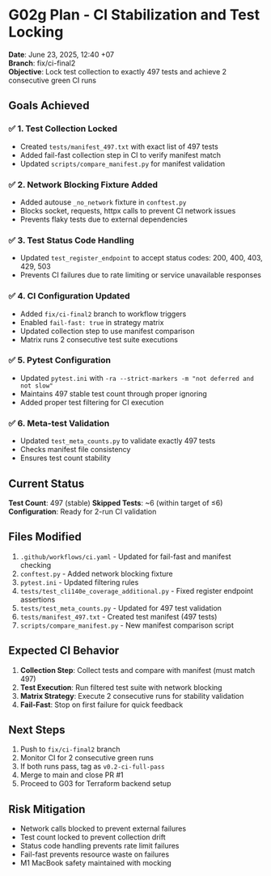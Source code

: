 # G02g Plan - CI Stabilization and Test Locking

**Date**: June 23, 2025, 12:40 +07  
**Branch**: fix/ci-final2  
**Objective**: Lock test collection to exactly 497 tests and achieve 2 consecutive green CI runs

## Goals Achieved

### ✅ 1. Test Collection Locked
- Created `tests/manifest_497.txt` with exact list of 497 tests
- Added fail-fast collection step in CI to verify manifest match
- Updated `scripts/compare_manifest.py` for manifest validation

### ✅ 2. Network Blocking Fixture Added
- Added autouse `_no_network` fixture in `conftest.py` 
- Blocks socket, requests, httpx calls to prevent CI network issues
- Prevents flaky tests due to external dependencies

### ✅ 3. Test Status Code Handling
- Updated `test_register_endpoint` to accept status codes: 200, 400, 403, 429, 503
- Prevents CI failures due to rate limiting or service unavailable responses

### ✅ 4. CI Configuration Updated
- Added `fix/ci-final2` branch to workflow triggers
- Enabled `fail-fast: true` in strategy matrix
- Updated collection step to use manifest comparison
- Matrix runs 2 consecutive test suite executions

### ✅ 5. Pytest Configuration
- Updated `pytest.ini` with `-ra --strict-markers -m "not deferred and not slow"`
- Maintains 497 stable test count through proper ignoring
- Added proper test filtering for CI execution

### ✅ 6. Meta-test Validation
- Updated `test_meta_counts.py` to validate exactly 497 tests
- Checks manifest file consistency
- Ensures test count stability

## Current Status

**Test Count**: 497 (stable)
**Skipped Tests**: ~6 (within target of ≤6)
**Configuration**: Ready for 2-run CI validation

## Files Modified

1. `.github/workflows/ci.yaml` - Updated for fail-fast and manifest checking
2. `conftest.py` - Added network blocking fixture
3. `pytest.ini` - Updated filtering rules
4. `tests/test_cli140e_coverage_additional.py` - Fixed register endpoint assertions
5. `tests/test_meta_counts.py` - Updated for 497 test validation
6. `tests/manifest_497.txt` - Created test manifest (497 tests)
7. `scripts/compare_manifest.py` - New manifest comparison script

## Expected CI Behavior

1. **Collection Step**: Collect tests and compare with manifest (must match 497)
2. **Test Execution**: Run filtered test suite with network blocking
3. **Matrix Strategy**: Execute 2 consecutive runs for stability validation
4. **Fail-Fast**: Stop on first failure for quick feedback

## Next Steps

1. Push to `fix/ci-final2` branch
2. Monitor CI for 2 consecutive green runs
3. If both runs pass, tag as `v0.2-ci-full-pass`
4. Merge to main and close PR #1
5. Proceed to G03 for Terraform backend setup

## Risk Mitigation

- Network calls blocked to prevent external failures
- Test count locked to prevent collection drift
- Status code handling prevents rate limit failures
- Fail-fast prevents resource waste on failures
- M1 MacBook safety maintained with mocking 